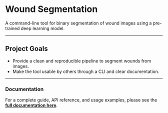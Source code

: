 # Wound Segmentation

A command-line tool for binary segmentation of wound images using a pre-trained deep learning model.

---

##  Project Goals

- Provide a clean and reproducible pipeline to segment wounds from images.
- Make the tool usable by others through a CLI and clear documentation.
---

### Documentation

For a complete guide, API reference, and usage examples, please see the **[full documentation here](https://AnukaGunarathna.github.io/Wound-Segmentation/)**.